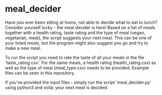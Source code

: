 # meal_decider

Have you ever been sitting at home, not able to decide what to eat to lunch?
Consider yourself lucky - the meal decider is here!
Based on a list of meals together with a health rating, taste rating and the
type of meal (vegan, vegetarian, meat), the script suggests your next meal.
This can be one of your listed meals, but the program might also suggest you
go and try to make a new meal.

To run the script you need to rate the taste of all your meals in the file
'taste_rating.csv'. For the same meals, a health rating (health_rating.csv) as
well as the type of meal (meal_type.csv) needs to be provided.
Example files can be seen in this repository.

If you've provided the input files - simply run the script 'meal_decider.py'
using python3 and voilà: your next meal is decided.

